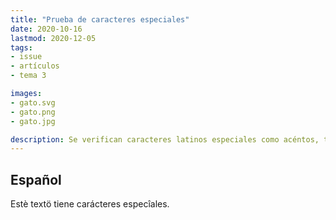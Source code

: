 ```yaml
---
title: "Prueba de caracteres especiales"
date: 2020-10-16
lastmod: 2020-12-05
tags:
- issue
- artículos
- tema 3

images:
- gato.svg
- gato.png
- gato.jpg

description: Se verifican caracteres latinos especiales como acéntos, tildes y diéresis, entre otros.
---
```


## Español

Estè textö tiene carácteres especîales.
